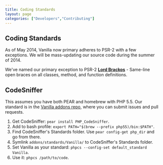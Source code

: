 ```yaml
---
title: Coding Standards
layout: page
categories: ["Developers","Contributing"]
---
```


## Coding Standards

As of May 2014, Vanilla now primary adheres to PSR-2 with a few exceptions. We will be mass-updating our source code during the summer of 2014.

We've named our primary exception to PSR-2 **[Lord Brackos](https://twitter.com/linc/status/462308222427480065)** - Same-line open braces on all classes, method, and function definitions.

## CodeSniffer

This assumes you have both PEAR and homebrew with PHP 5.5. Our standard is in the [Vanilla addons repo](http://github.com/vanillaforums/addons), where you can submit issues and pull requests.

1. Get CodeSniffer: `pear install PHP_CodeSniffer`.
2. Add to bash profile: `export PATH="$(brew --prefix php55)/bin:$PATH"`.
3. Find CodeSniffer's Standards folder. Use `pear config-get php_dir` and go from there.
3. Symlink `addons/standards/Vanilla/` to CodeSniffer's Standards folder.
4. Set Vanilla as your standard: `phpcs --config-set default_standard Vanilla`.
5. Use it: `phpcs /path/to/code`.
